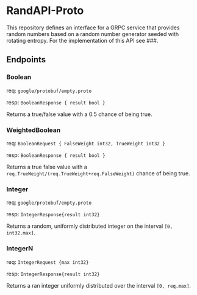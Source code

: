 # RandAPI-Proto

This repository defines an interface for a GRPC service that provides random numbers based 
on a random number generator seeded with rotating entropy. For the implementation of this 
API see ###. 

## Endpoints

### Boolean

req: `google/protobuf/empty.proto`

resp: `BooleanResponse { result bool }`

Returns a true/false value with a 0.5 chance of being true.

### WeightedBoolean

req: `BooleanRequest { FalseWeight int32, TrueWeight int32 }`

resp: `BooleanResponse { result bool }`

Returns a true false value with a `req.TrueWeight/(req.TrueWeight+req.FalseWeight)` chance of being true.

### Integer

req: `google/protobuf/empty.proto`

resp: `IntegerResponse{result int32}`

Returns a random, uniformly distributed integer on the interval `[0, int32.max]`.

### IntegerN

req: `IntegerRequest {max int32}`

resp: `IntegerResponse{result int32}`

Returns a ran integer uniformly distributed over the interval `[0, req.max]`.